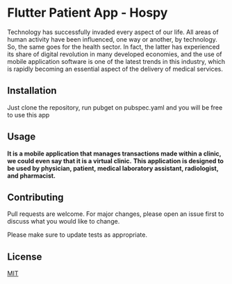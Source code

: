 # Flutter Patient App - Hospy 
Technology has successfully invaded every aspect of our life.
All areas of human activity have been influenced,
one way or another, by technology. So,
the same goes for the health sector.
In fact, the latter has experienced its share of digital revolution in many developed economies,
and the use of mobile application software is one of the latest trends in this industry,
which is rapidly becoming an essential aspect of the delivery of medical services.

## Installation
Just clone the repository, run pubget on pubspec.yaml and you will be free to use this app

## Usage

__It is a mobile application that manages transactions made within a clinic, we could even say that it is a virtual clinic.__
__This application is designed to be used by physician, patient, medical laboratory assistant, radiologist, and pharmacist.__

## Contributing
Pull requests are welcome. For major changes, please open an issue first to discuss what you would like to change.

Please make sure to update tests as appropriate.

## License
[MIT](https://choosealicense.com/licenses/mit/)

